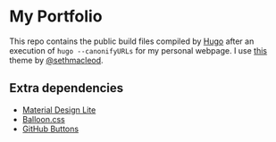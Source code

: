 # My Portfolio
This repo contains the public build files compiled by [Hugo](https://github.com/gohugoio/hugo) after an execution of `hugo --canonifyURLs` for my personal webpage. I use [this](https://github.com/sethmacleod/dimension) theme by [@sethmacleod](https://github.com/sethmacleod).
  
## Extra dependencies
 - [Material Design Lite](https://getmdl.io/index.html)
 - [Balloon.css](https://kazzkiq.github.io/balloon.css)
 - [GitHub Buttons](https://buttons.github.io)